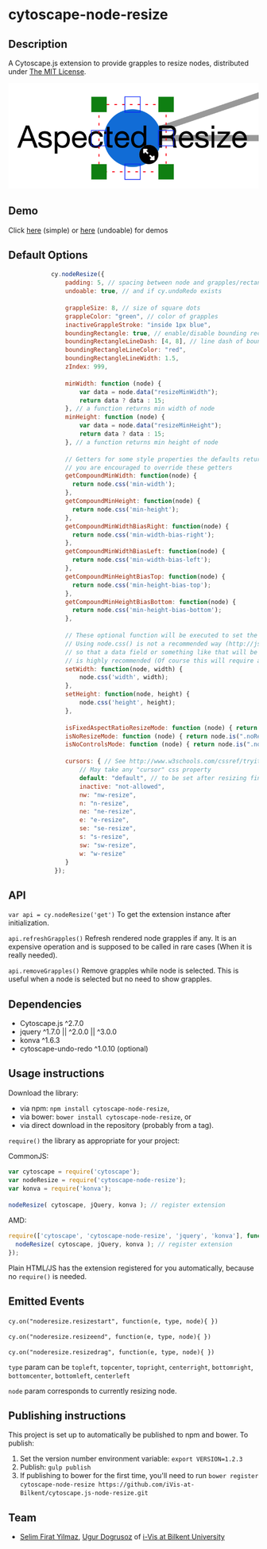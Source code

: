 cytoscape-node-resize
================================================================================


## Description
A Cytoscape.js extension to provide grapples to resize nodes, distributed under [The MIT License](https://opensource.org/licenses/MIT).

![Image of extension](img.png)

## Demo

Click [here](https://raw.githack.com/iVis-at-Bilkent/cytoscape.js-node-resize/master/demo.html) (simple) or [here](https://raw.githack.com/iVis-at-Bilkent/cytoscape.js-node-resize/master/undoable_demo.html) (undoable) for demos

## Default Options

```js
            cy.nodeResize({
                padding: 5, // spacing between node and grapples/rectangle
                undoable: true, // and if cy.undoRedo exists
    
                grappleSize: 8, // size of square dots
                grappleColor: "green", // color of grapples
                inactiveGrappleStroke: "inside 1px blue",
                boundingRectangle: true, // enable/disable bounding rectangle
                boundingRectangleLineDash: [4, 8], // line dash of bounding rectangle
                boundingRectangleLineColor: "red",
                boundingRectangleLineWidth: 1.5,
                zIndex: 999,
    
                minWidth: function (node) {
                    var data = node.data("resizeMinWidth");
                    return data ? data : 15;
                }, // a function returns min width of node
                minHeight: function (node) {
                    var data = node.data("resizeMinHeight");
                    return data ? data : 15;
                }, // a function returns min height of node

                // Getters for some style properties the defaults returns ele.css('property-name')
                // you are encouraged to override these getters
                getCompoundMinWidth: function(node) { 
                  return node.css('min-width'); 
                },
                getCompoundMinHeight: function(node) { 
                  return node.css('min-height'); 
                },
                getCompoundMinWidthBiasRight: function(node) {
                  return node.css('min-width-bias-right');
                },
                getCompoundMinWidthBiasLeft: function(node) { 
                  return node.css('min-width-bias-left');
                },
                getCompoundMinHeightBiasTop: function(node) {
                  return node.css('min-height-bias-top');
                },
                getCompoundMinHeightBiasBottom: function(node) { 
                  return node.css('min-height-bias-bottom');
                },

                // These optional function will be executed to set the width/height of a node in this extension
                // Using node.css() is not a recommended way (http://js.cytoscape.org/#eles.style) to do this. Therefore, overriding these defaults
                // so that a data field or something like that will be used to set node dimentions instead of directly calling node.css() 
                // is highly recommended (Of course this will require a proper setting in the stylesheet).
                setWidth: function(node, width) { 
                    node.css('width', width);
                },
                setHeight: function(node, height) {
                    node.css('height', height);
                },
    
                isFixedAspectRatioResizeMode: function (node) { return node.is(".fixedAspectRatioResizeMode") },// with only 4 active grapples (at corners)
                isNoResizeMode: function (node) { return node.is(".noResizeMode, :parent") }, // no active grapples
                isNoControlsMode: function (node) { return node.is(".noControlsMode") }, // no controls - do not draw grapples
    
                cursors: { // See http://www.w3schools.com/cssref/tryit.asp?filename=trycss_cursor
                    // May take any "cursor" css property
                    default: "default", // to be set after resizing finished or mouseleave
                    inactive: "not-allowed",
                    nw: "nw-resize",
                    n: "n-resize",
                    ne: "ne-resize",
                    e: "e-resize",
                    se: "se-resize",
                    s: "s-resize",
                    sw: "sw-resize",
                    w: "w-resize"
                }
             });
```

## API

  `var api = cy.nodeResize('get')`
   To get the extension instance after initialization.

  `api.refreshGrapples()`
   Refresh rendered node grapples if any. It is an expensive operation and is supposed to be called in rare cases (When it is really needed).

  `api.removeGrapples()`
   Remove grapples while node is selected. This is useful when a node is selected but no need to show grapples. 


## Dependencies

 * Cytoscape.js ^2.7.0
 * jquery ^1.7.0 || ^2.0.0 || ^3.0.0
 * konva ^1.6.3
 * cytoscape-undo-redo ^1.0.10 (optional)


## Usage instructions

Download the library:
 * via npm: `npm install cytoscape-node-resize`,
 * via bower: `bower install cytoscape-node-resize`, or
 * via direct download in the repository (probably from a tag).

`require()` the library as appropriate for your project:

CommonJS:
```js
var cytoscape = require('cytoscape');
var nodeResize = require('cytoscape-node-resize');
var konva = require('konva');

nodeResize( cytoscape, jQuery, konva ); // register extension
```

AMD:
```js
require(['cytoscape', 'cytoscape-node-resize', 'jquery', 'konva'], function( cytoscape, nodeResize, jQuery, konva ){
  nodeResize( cytoscape, jQuery, konva ); // register extension
});
```

Plain HTML/JS has the extension registered for you automatically, because no `require()` is needed.


## Emitted Events
`cy.on("noderesize.resizestart", function(e, type, node){ })`

`cy.on("noderesize.resizeend", function(e, type, node){ })`

`cy.on("noderesize.resizedrag", function(e, type, node){ })`


`type` param can be `topleft`, `topcenter`, `topright`, `centerright`, 
`bottomright`, `bottomcenter`, `bottomleft`, `centerleft`

`node` param corresponds to currently resizing node.

## Publishing instructions

This project is set up to automatically be published to npm and bower.  To publish:

1. Set the version number environment variable: `export VERSION=1.2.3`
1. Publish: `gulp publish`
1. If publishing to bower for the first time, you'll need to run `bower register cytoscape-node-resize https://github.com/iVis-at-Bilkent/cytoscape.js-node-resize.git`

## Team

  * [Selim Firat Yilmaz](https://github.com/mrsfy), [Ugur Dogrusoz](https://github.com/ugurdogrusoz) of [i-Vis at Bilkent University](http://www.cs.bilkent.edu.tr/~ivis)
